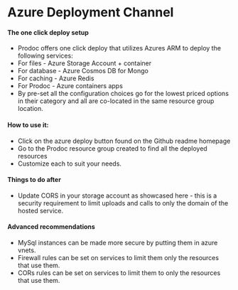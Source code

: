 # Azure Deployment Channel

#### The one click deploy setup
- Prodoc offers one click deploy that utilizes Azures ARM to deploy the following services:
- For files - Azure Storage Account + container
- For database - Azure Cosmos DB for Mongo
- For caching - Azure Redis
- For Prodoc - Azure containers apps
- By pre-set all the configuration choices go for the lowest priced options in their category and all are co-located in the same resource group location.


#### How to use it:
- Click on the azure deploy button found on the Github readme homepage
- Go to the Prodoc resource group created to find all the deployed resources
- Customize each to suit your needs.


#### Things to do after
- Update CORS in your storage account as showcased here - this is a security requirement to limit uploads and calls to only the domain of the hosted service.


#### Advanced recommendations
- MySql instances can be made more secure by putting them in azure vnets.
- Firewall rules can be set on services to limit them only the resources that use them.
- CORs rules can be set on services to limit them to only the resources that use them.

